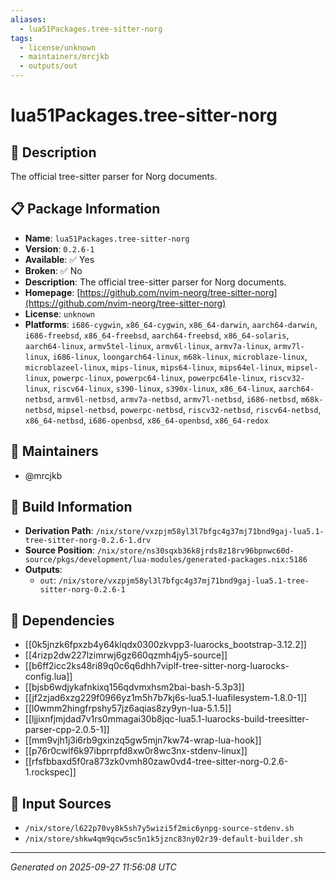 ```yaml
---
aliases:
  - lua51Packages.tree-sitter-norg
tags:
  - license/unknown
  - maintainers/mrcjkb
  - outputs/out
---
```


# lua51Packages.tree-sitter-norg

## 📝 Description

The official tree-sitter parser for Norg documents.

## 📋 Package Information

- **Name**: `lua51Packages.tree-sitter-norg`
- **Version**: `0.2.6-1`
- **Available**: ✅ Yes
- **Broken**: ✅ No
- **Description**: The official tree-sitter parser for Norg documents.
- **Homepage**: [https://github.com/nvim-neorg/tree-sitter-norg](https://github.com/nvim-neorg/tree-sitter-norg)
- **License**: `unknown`
- **Platforms**: `i686-cygwin`, `x86_64-cygwin`, `x86_64-darwin`, `aarch64-darwin`, `i686-freebsd`, `x86_64-freebsd`, `aarch64-freebsd`, `x86_64-solaris`, `aarch64-linux`, `armv5tel-linux`, `armv6l-linux`, `armv7a-linux`, `armv7l-linux`, `i686-linux`, `loongarch64-linux`, `m68k-linux`, `microblaze-linux`, `microblazeel-linux`, `mips-linux`, `mips64-linux`, `mips64el-linux`, `mipsel-linux`, `powerpc-linux`, `powerpc64-linux`, `powerpc64le-linux`, `riscv32-linux`, `riscv64-linux`, `s390-linux`, `s390x-linux`, `x86_64-linux`, `aarch64-netbsd`, `armv6l-netbsd`, `armv7a-netbsd`, `armv7l-netbsd`, `i686-netbsd`, `m68k-netbsd`, `mipsel-netbsd`, `powerpc-netbsd`, `riscv32-netbsd`, `riscv64-netbsd`, `x86_64-netbsd`, `i686-openbsd`, `x86_64-openbsd`, `x86_64-redox`
## 👥 Maintainers

- @mrcjkb


## 🔧 Build Information

- **Derivation Path**: `/nix/store/vxzpjm58yl3l7bfgc4g37mj71bnd9gaj-lua5.1-tree-sitter-norg-0.2.6-1.drv`
- **Source Position**: `/nix/store/ns30sqxb36k8jrds8z18rv96bpnwc60d-source/pkgs/development/lua-modules/generated-packages.nix:5186`
- **Outputs**:
  - `out`:  `/nix/store/vxzpjm58yl3l7bfgc4g37mj71bnd9gaj-lua5.1-tree-sitter-norg-0.2.6-1`

## 🔗 Dependencies

- [[0k5jnzk6fpxzb4y64klqdx0300zkvpp3-luarocks_bootstrap-3.12.2]]
- [[4rizp2dw227lzimrwj6gz660qzmh4jy5-source]]
- [[b6ff2icc2ks48ri89q0c6q6dhh7viplf-tree-sitter-norg-luarocks-config.lua]]
- [[bjsb6wdjykafnkixq156qdvmxhsm2bai-bash-5.3p3]]
- [[jf2zjad6xzg229f0966yz1m5h7b7kj6s-lua5.1-luafilesystem-1.8.0-1]]
- [[l0wmm2hingfrpshy57jz6aqias8zy9yn-lua-5.1.5]]
- [[ljjixnfjmjdad7v1rs0mmagai30b8jqc-lua5.1-luarocks-build-treesitter-parser-cpp-2.0.5-1]]
- [[mm9vjh1j3i6rb9gxinzq5gw5mjn7kw74-wrap-lua-hook]]
- [[p76r0cwlf6k97ibprrpfd8xw0r8wc3nx-stdenv-linux]]
- [[rfsfbbaxd5f0ra873zk0vmh80zaw0vd4-tree-sitter-norg-0.2.6-1.rockspec]]

## 📁 Input Sources

- `/nix/store/l622p70vy8k5sh7y5wizi5f2mic6ynpg-source-stdenv.sh`
- `/nix/store/shkw4qm9qcw5sc5n1k5jznc83ny02r39-default-builder.sh`

---
*Generated on 2025-09-27 11:56:08 UTC*
